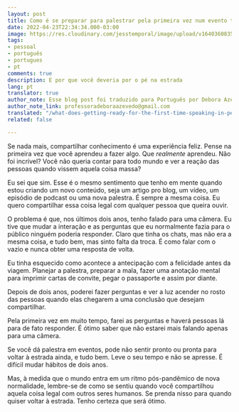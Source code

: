 ```yaml
---
layout: post
title: Como é se preparar para palestrar pela primeira vez num evento tech presencial
date: 2022-04-23T22:34:34.000-03:00
image: https://res.cloudinary.com/jesstemporal/image/upload/v1640360835/covers/pessoal_unbpf7.png
tags:
- pessoal
- português
- portugues
- pt
comments: true
description: E por que você deveria por o pé na estrada
lang: pt
translator: true
author_note: Esse blog post foi traduzido para Português por Debora Azevedo.
author_note_link: professoradeboraazevedo@gmail.com
translated: "/what-does-getting-ready-for-the-first-time-speaking-in-person-at-a-tech-conference-feels-like"
related: false

---
```

Se nada mais, compartilhar conhecimento é uma experiência feliz. Pense na primeira vez que você aprendeu a fazer algo. Que *realmente* aprendeu. Não foi incrível? Você não queria contar para todo mundo e ver a reação das pessoas quando vissem aquela coisa massa?

Eu sei que sim. Esse é o mesmo sentimento que tenho em mente quando estou criando um novo conteúdo, seja um artigo pro blog, um vídeo, um episódio de podcast ou uma nova palestra. É sempre a mesma coisa. Eu quero compartilhar essa coisa legal com qualquer pessoa que queira ouvir.

O problema é que, nos últimos dois anos, tenho falado para uma câmera. Eu tive que mudar a interação e as perguntas que eu normalmente fazia para o público ninguém poderia responder. Claro que tinha os chats, mas não era a mesma coisa, e tudo bem, mas sinto falta da troca. É como falar com o vazio e nunca obter uma resposta de volta.

Eu tinha esquecido como acontece a antecipação com a felicidade antes da viagem. Planejar a palestra, preparar a mala, fazer uma anotação mental para imprimir cartas de convite, pegar o passaporte e assim por diante.

Depois de dois anos, poderei fazer perguntas e ver a luz acender no rosto das pessoas quando elas chegarem a uma conclusão que desejam compartilhar.

Pela primeira vez em muito tempo, farei as perguntas e haverá pessoas lá para de fato responder. É ótimo saber que não estarei mais falando apenas para uma câmera.

Se você dá palestra em eventos, pode não sentir pronto ou pronta para voltar à estrada ainda, e tudo bem. Leve o seu tempo e não se apresse. É difícil mudar hábitos de dois anos.

Mas, à medida que o mundo entra em um ritmo pós-pandêmico de nova normalidade, lembre-se de como se sentiu quando você compartilhou aquela coisa legal com outros seres humanos. Se prenda nisso para quando quiser voltar à estrada. Tenho certeza que será ótimo.